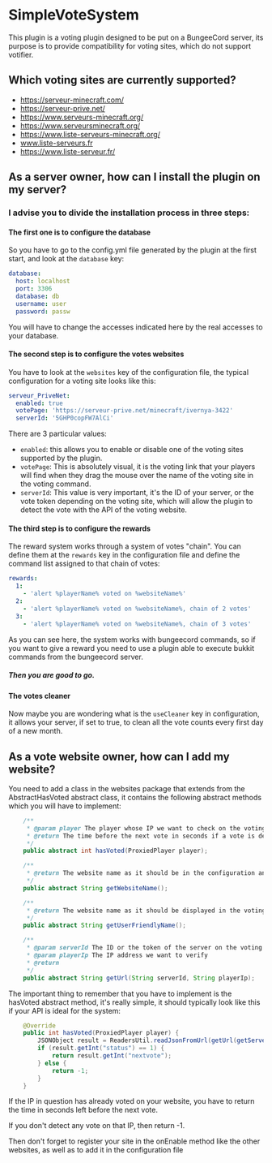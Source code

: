 # SimpleVoteSystem

This plugin is a voting plugin designed to be put on a BungeeCord server, its purpose is to provide compatibility for voting sites, which do not support votifier.


## Which voting sites are currently supported?

- https://serveur-minecraft.com/
- https://serveur-prive.net/
- https://www.serveurs-minecraft.org/
- https://www.serveursminecraft.org/
- https://www.liste-serveurs-minecraft.org/
- www.liste-serveurs.fr
- https://www.liste-serveur.fr/

## As a server owner, how can I install the plugin on my server?

### I advise you to divide the installation process in three steps:

#### The first one is to configure the database
So you have to go to the config.yml file generated by the plugin at the first start, and look at the `database` key:
```yaml
database:
  host: localhost
  port: 3306
  database: db
  username: user 
  password: passw
```

You will have to change the accesses indicated here by the real accesses to your database.

#### The second step is to configure the votes websites
You have to look at the `websites` key of the configuration file, the typical configuration for a voting site looks like this:
```yaml
serveur_PriveNet:
  enabled: true
  votePage: 'https://serveur-prive.net/minecraft/ivernya-3422'
  serverId: '5GHP0copFW7AlCi'
```
There are 3 particular values:
- `enabled`: this allows you to enable or disable one of the voting sites supported by the plugin.
- `votePage`: This is absolutely visual, it is the voting link that your players will find when they drag the mouse over the name of the voting site in the voting command.
- `serverId`: This value is very important, it's the ID of your server, or the vote token depending on the voting site, which will allow the plugin to detect the vote with the API of the voting website.

#### The third step is to configure the rewards
The reward system works through a system of votes "chain". You can define them at the `rewards` key in the configuration file and define the command list assigned to that chain of votes:
```yaml
rewards:
  1:
    - 'alert %playerName% voted on %websiteName%'
  2:
    - 'alert %playerName% voted on %websiteName%, chain of 2 votes'
  3:
    - 'alert %playerName% voted on %websiteName%, chain of 3 votes'
```

As you can see here, the system works with bungeecord commands, so if you want to give a reward you need to use a plugin able to execute bukkit commands from the bungeecord server.

##### Then you are good to go.

#### The votes cleaner
Now maybe you are wondering what is the `useCleaner` key in configuration, it allows your server, if set to true, to clean all the vote counts every first day of a new month.

## As a vote website owner, how can I add my website?
You need to add a class in the websites package that extends from the AbstractHasVoted abstract class, it contains the following abstract methods which you will have to implement:

```java 
    /**
     * @param player The player whose IP we want to check on the voting website
     * @return The time before the next vote in seconds if a vote is detected, or -1 if no vote is detected.
     */
    public abstract int hasVoted(ProxiedPlayer player);

    /**
     * @return The website name as it should be in the configuration and database.
     */
    public abstract String getWebsiteName();

    /**
     * @return The website name as it should be displayed in the voting comand, and the websiteName placeholder
     */
    public abstract String getUserFriendlyName();

    /**
     * @param serverId The ID or the token of the server on the voting website
     * @param playerIp The IP address we want to verify
     * @return
     */
    public abstract String getUrl(String serverId, String playerIp);
```

The important thing to remember that you have to implement is the hasVoted abstract method, it's really simple, it should typically look like this if your API is ideal for the system:

```java
    @Override
    public int hasVoted(ProxiedPlayer player) {
        JSONObject result = ReadersUtil.readJsonFromUrl(getUrl(getServerIdForWebsite(), player.getAddress().getHostString()));
        if (result.getInt("status") == 1) {
            return result.getInt("nextvote");
        } else {
            return -1;
        }
    }
```


If the IP in question has already voted on your website, you have to return the time in seconds left before the next vote.

If you don't detect any vote on that IP, then return -1.

Then don't forget to register your site in the onEnable method like the other websites, as well as to add it in the configuration file
